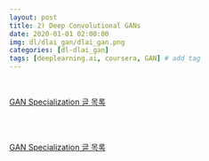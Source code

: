 ```yaml
---
layout: post
title: 2) Deep Convolutional GANs
date: 2020-01-01 02:00:00
img: dl/dlai_gan/dlai_gan.png
categories: [dl-dlai_gan] 
tags: [deeplearning.ai, coursera, GAN] # add tag
---
```


<br>

[GAN Specialization 글 목록](https://gaussian37.github.io/dl-dlai_gan-table/)

<br>



<br>

[GAN Specialization 글 목록](https://gaussian37.github.io/dl-dlai_gan-table/)

<br>


